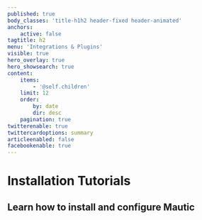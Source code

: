 ```yaml
---
published: true
body_classes: 'title-h1h2 header-fixed header-animated'
anchors:
    active: false
tagtitle: h2
menu: 'Integrations & Plugins'
visible: true
hero_overlay: true
hero_showsearch: true
content:
    items:
        - '@self.children'
    limit: 12
    order:
        by: date
        dir: desc
    pagination: true
twitterenable: true
twittercardoptions: summary
articleenabled: false
facebookenable: true
---
```


# Installation Tutorials
## Learn how to install and configure Mautic